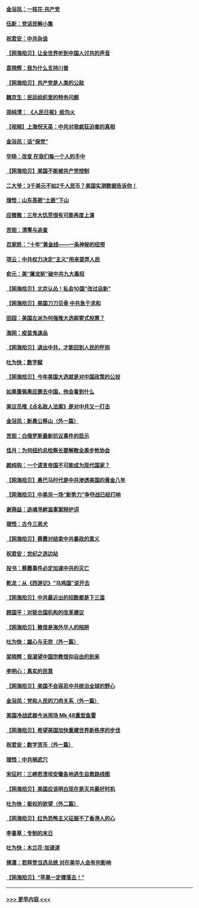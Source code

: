 #### [金浴凤：一枝花·共产党](../pages/nsc993/n12368757.md?t=08311651) 
#### [伍新：党话民解小集](../pages/nsc993/n12366907.md?t=08311651) 
#### [祝君安：中共杂谈](../pages/nsc993/n12366076.md?t=08311651) 
#### [【网海拾贝】让全世界听到中国人讨共的声音](../pages/nsc993/n12365569.md?t=08311651) 
#### [袁晓辉：我为什么支持川普](../pages/nsc993/n12362670.md?t=08311651) 
#### [【网海拾贝】共产党是人类的公敌](../pages/nsc993/n12363182.md?t=08311651) 
#### [魏京生：民运组织里的特务问题](../pages/nsc993/n12363010.md?t=08311651) 
#### [郑纯清： 《人民日报》纸包火](../pages/nsc993/n12362706.md?t=08311651) 
#### [【视频】上海倪天英：中共对我疯狂迫害的真相](../pages/nsc993/n12356341.md?t=08311651) 
#### [金浴凤：话“保党”](../pages/nsc993/n12361867.md?t=08311651) 
#### [华旸：改变 在我们每一个人的手中](../pages/nsc993/n12361774.md?t=08311651) 
#### [【网海拾贝】美国不能被共产党控制](../pages/nsc993/n12360271.md?t=08311651) 
#### [二大爷：3千美元不如2千人民币？美国实测数据告诉你！](../pages/nsc993/n12358563.md?t=08311651) 
#### [理悟：山东高密“土匪”下山](../pages/nsc993/n12358535.md?t=08311651) 
#### [应微微：三年大饥荒很有可能再度上演](../pages/nsc993/n12358523.md?t=08311651) 
#### [苦胆：清零与追查](../pages/nsc993/n12358501.md?t=08311651) 
#### [百家姓：“十年”黄金线——一条神秘的纽带](../pages/nsc993/n12358319.md?t=08311651) 
#### [项云：中共权力决定“主义”用来耍弄人民](../pages/nsc993/n12358172.md?t=08311651) 
#### [俞元：美“屠龙斩”破中共九大毒招](../pages/nsc993/n12357822.md?t=08311651) 
#### [【网海拾贝】北京认怂！私会10国“改过自新”](../pages/nsc993/n12357784.md?t=08311651) 
#### [【网海拾贝】美国刀刀见骨 中共急于求和](../pages/nsc993/n12355511.md?t=08311651) 
#### [田园：美国左派为何强推大选邮寄式投票？](../pages/nsc993/n12352963.md?t=08311651) 
#### [海网：疫苗鬼速品](../pages/nsc993/n12354438.md?t=08311651) 
#### [【网海拾贝】退出中共，才能回到人民的怀抱](../pages/nsc993/n12352634.md?t=08311651) 
#### [吐为快：数字赋](../pages/nsc993/n12352317.md?t=08311651) 
#### [【网海拾贝】今年美国大选就是对中国政策的公投](../pages/nsc993/n12350973.md?t=08311651) 
#### [如果蓬佩奥应邀去中国，他会看到什么](../pages/nsc993/n12350945.md?t=08311651) 
#### [美议员推《点名敌人法案》是对中共又一打击](../pages/nsc993/n12350765.md?t=08311651) 
#### [金浴凤：新愚公移山（外一篇）](../pages/nsc993/n12350253.md?t=08311651) 
#### [苦胆：白俄罗斯最新抗议事件的启示](../pages/nsc993/n12349989.md?t=08311651) 
#### [佳月：为何纽约总检察长要解散全美步枪协会](../pages/nsc993/n12349939.md?t=08311651) 
#### [颜纯钩：一个谎言帝国不可能成为现代国家？](../pages/nsc993/n12349898.md?t=08311651) 
#### [【网海拾贝】奥巴马时代是中共渗透美国的黄金八年](../pages/nsc993/n12349284.md?t=08311651) 
#### [【网海拾贝】中美另一场“新势力”争夺战已经打响](../pages/nsc993/n12346998.md?t=08311651) 
#### [谢燕益：追魂寻衅滋事案辩护词](../pages/nsc993/n12346892.md?t=08311651) 
#### [理悟：古今三恶犬](../pages/nsc993/n12345190.md?t=08311651) 
#### [【网海拾贝】蔡霞对结束中共暴政的意义](../pages/nsc993/n12344263.md?t=08311651) 
#### [祝君安：世纪之选边站](../pages/nsc993/n12342382.md?t=08311651) 
#### [投书：蔡霞事件必定加速中共的灭亡](../pages/nsc993/n12341881.md?t=08311651) 
#### [乾龙：从《西游记》“乌鸡国”说开去](../pages/nsc993/n12341690.md?t=08311651) 
#### [【网海拾贝】中共最近出的招数都是下三滥](../pages/nsc993/n12341593.md?t=08311651) 
#### [顾国平：对联合国机构的改革建议](../pages/nsc993/n12339928.md?t=08311651) 
#### [【网海拾贝】微信是海外华人的陷阱](../pages/nsc993/n12338868.md?t=08311651) 
#### [吐为快：雄心与无奈（外一篇）](../pages/nsc993/n12338132.md?t=08311651) 
#### [梁晓辉：我渴望中国宗教信仰自由的到来](../pages/nsc993/n12336657.md?t=08311651) 
#### [李明心：真实的民意](../pages/nsc993/n12336089.md?t=08311651) 
#### [【网海拾贝】美国不会容忍中共统治全球的野心](../pages/nsc993/n12336063.md?t=08311651) 
#### [金浴凤：党和人民的刀肉关系（外一篇）](../pages/nsc993/n12335834.md?t=08311651) 
#### [美国冷战武器今派用场 Mk 48重型鱼雷](../pages/nsc993/n12335354.md?t=08311651) 
#### [【网海拾贝】希望美国加快重建世界新秩序的步伐](../pages/nsc993/n12334224.md?t=08311651) 
#### [祝君安：数字货币（外一篇）](../pages/nsc993/n12334186.md?t=08311651) 
#### [理悟：中共祸武穴](../pages/nsc993/n12333962.md?t=08311651) 
#### [宋征时：三峡若溃坝安徽各地逃生自救路线图](../pages/nsc993/n12332450.md?t=08311651) 
#### [【网海拾贝】美国应该明白现在是灭共最好时机](../pages/nsc993/n12332313.md?t=08311651) 
#### [吐为快：极权的欲望（外二篇）](../pages/nsc993/n12332089.md?t=08311651) 
#### [【网海拾贝】红色恐怖主义征服不了香港人的心](../pages/nsc993/n12329296.md?t=08311651) 
#### [李春草：专制的末日](../pages/nsc993/n12329079.md?t=08311651) 
#### [吐为快：木兰花‧加速道](../pages/nsc993/n12327366.md?t=08311651) 
#### [拂潇：若拜登当选总统 对在美华人会有何影响](../pages/nsc993/n12295996.md?t=08311651) 
#### [【网海拾贝】“苹果一定撑落去！”](../pages/nsc993/n12326784.md?t=08311651) 

----
#### [ >>> 更早内容 <<< ](../indexes/nsc993-earlier.md)
